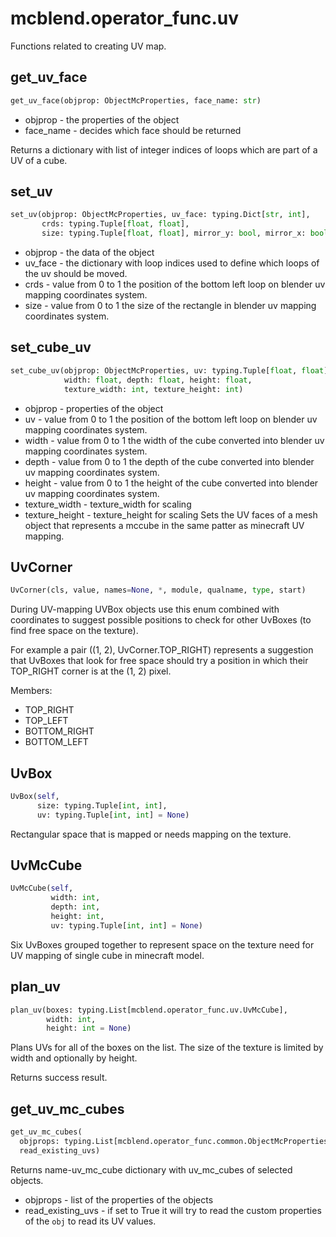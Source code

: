 
# mcblend.operator_func.uv

Functions related to creating UV map.


## get_uv_face
```python
get_uv_face(objprop: ObjectMcProperties, face_name: str)
```

- objprop - the properties of the object
- face_name - decides which face should be returned

Returns a dictionary with list of integer indices of loops which are part
of a UV of a cube.


## set_uv
```python
set_uv(objprop: ObjectMcProperties, uv_face: typing.Dict[str, int],
       crds: typing.Tuple[float, float],
       size: typing.Tuple[float, float], mirror_y: bool, mirror_x: bool)
```

- objprop - the data of the object
- uv_face - the dictionary with loop indices used to define which loops
  of the uv should be moved.
- crds - value from 0 to 1 the position of the bottom left loop on blender
  uv mapping coordinates system.
- size - value from 0 to 1 the size of the rectangle in blender uv mapping
  coordinates system.


## set_cube_uv
```python
set_cube_uv(objprop: ObjectMcProperties, uv: typing.Tuple[float, float],
            width: float, depth: float, height: float,
            texture_width: int, texture_height: int)
```

- objprop - properties of the object
- uv - value from 0 to 1 the position of the bottom left loop on blender
  uv mapping coordinates system.
- width - value from 0 to 1 the width of the cube converted into blender
  uv mapping coordinates system.
- depth - value from 0 to 1 the depth of the cube converted into blender
  uv mapping coordinates system.
- height - value from 0 to 1 the height of the cube converted into blender
  uv mapping coordinates system.
- texture_width  - texture_width for scaling
- texture_height  - texture_height for scaling
Sets the UV faces of a mesh object that represents a mccube in the same
patter as minecraft UV mapping.


## UvCorner
```python
UvCorner(cls, value, names=None, *, module, qualname, type, start)
```

During UV-mapping UVBox objects use this enum combined with coordinates
to suggest possible positions to check for other UvBoxes (to find free
space on the texture).

For example a pair ((1, 2), UvCorner.TOP_RIGHT) represents a suggestion
that UvBoxes that look for free space should try a position in which
their TOP_RIGHT corner is at the (1, 2) pixel.

Members:
- TOP_RIGHT
- TOP_LEFT
- BOTTOM_RIGHT
- BOTTOM_LEFT


## UvBox
```python
UvBox(self,
      size: typing.Tuple[int, int],
      uv: typing.Tuple[int, int] = None)
```
Rectangular space that is mapped or needs mapping on the texture.

## UvMcCube
```python
UvMcCube(self,
         width: int,
         depth: int,
         height: int,
         uv: typing.Tuple[int, int] = None)
```

Six UvBoxes grouped together to represent space on the texture need for
UV mapping of single cube in minecraft model.


## plan_uv
```python
plan_uv(boxes: typing.List[mcblend.operator_func.uv.UvMcCube],
        width: int,
        height: int = None)
```

Plans UVs for all of the boxes on the list. The size of the texture is
limited by width and optionally by height.

Returns success result.


## get_uv_mc_cubes
```python
get_uv_mc_cubes(
  objprops: typing.List[mcblend.operator_func.common.ObjectMcProperties],
  read_existing_uvs)
```

Returns name-uv_mc_cube dictionary with uv_mc_cubes of selected objects.

- objprops - list of the properties of the objects
- read_existing_uvs - if set to True it will try to read the custom
  properties of the `obj` to read its UV values.

